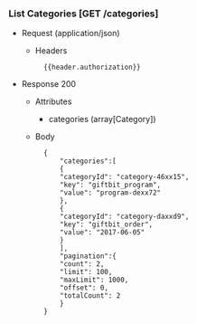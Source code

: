 ### List Categories [GET /categories]
+ Request (application/json)
    + Headers
    
            {{header.authorization}}
    
+ Response 200
    + Attributes
        + categories (array[Category])

    + Body

            {
                "categories":[
                {
                "categoryId": "category-46xx15",
                "key": "giftbit_program",
                "value": "program-dexx72"
                },
                {
                "categoryId": "category-daxxd9",
                "key": "giftbit_order",
                "value": "2017-06-05"
                }
                ],
                "pagination":{
                "count": 2,
                "limit": 100,
                "maxLimit": 1000,
                "offset": 0,
                "totalCount": 2
                }
            }

